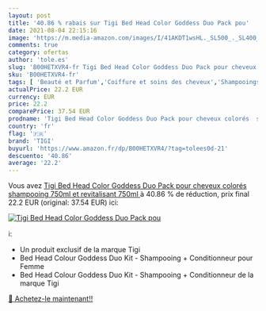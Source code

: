 ```yaml
---
layout: post
title: '40.86 % rabais sur Tigi Bed Head Color Goddess Duo Pack pou'
date: 2021-08-04 22:15:16
image: 'https://m.media-amazon.com/images/I/41AKDT1wsHL._SL500_._SL400_.jpg'
comments: true
category: ofertas
author: 'tole.es'
slug: 'B00HETXVR4-fr Tigi Bed Head Color Goddess Duo Pack pour cheveux colorés...'
sku: 'B00HETXVR4-fr'
tags: [ 'Beauté et Parfum','Coiffure et soins des cheveux','Shampooings','Soins des cheveux','tigi', ]
actualPrice: 22.2 EUR
currency: EUR
price: 22.2
comparePrice: 37.54 EUR
prodname: 'Tigi Bed Head Color Goddess Duo Pack pour cheveux colorés  shampooing 750ml et revitalisant 750ml '
country: 'fr'
flag: '🇫🇷'
brand: 'TIGI'
buyurl: 'https://www.amazon.fr/dp/B00HETXVR4/?tag=tolees0d-21'
descuento: '40.86'
average: '22.2'
---
```


Vous avez [Tigi Bed Head Color Goddess Duo Pack pour cheveux colorés  shampooing 750ml et revitalisant 750ml ](https://www.amazon.fr/dp/B00HETXVR4/?tag=tolees0d-21)  à  40.86 % de réduction, prix final  22.2 EUR (original: 37.54 EUR) ici:

[![Tigi Bed Head Color Goddess Duo Pack pou](https://m.media-amazon.com/images/I/41AKDT1wsHL._SL500_._SL400_.jpg)](https://www.amazon.fr/dp/B00HETXVR4/?tag=tolees0d-21)

ℹ️:

- Un produit exclusif de la marque Tigi
- Bed Head Colour Goddess Duo Kit - Shampooing + Conditionneur pour Femme
- Bed Head Colour Goddess Duo Kit - Shampooing + Conditionneur de la marque Tigi

[🛒 Achetez-le maintenant!!](https://www.amazon.fr/dp/B00HETXVR4/?tag=tolees0d-21)
